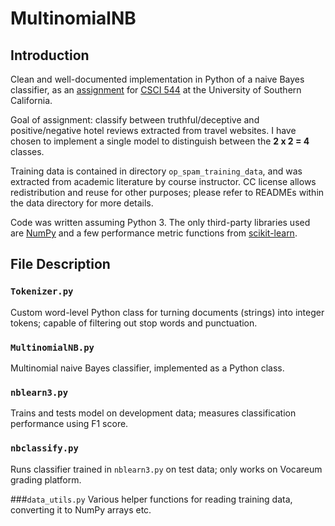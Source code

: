 # MultinomialNB
## Introduction
Clean and well-documented implementation in Python of a naive Bayes classifier, as an [assignment](http://ron.artstein.org/csci544-2019/coding-1.html) for [CSCI 544](http://ron.artstein.org/csci544-2019/) at the University of Southern California.

Goal of assignment: classify between truthful/deceptive and positive/negative hotel reviews
extracted from travel websites. I have chosen to implement a single model to distinguish
between the **2 x 2 = 4** classes.

Training data is contained in directory `op_spam_training_data`, and was extracted from academic
literature by course instructor. CC license allows redistribution and reuse for other purposes;
please refer to READMEs within the data directory for more details.

Code was written assuming Python 3. The only third-party libraries used are [NumPy](http://www.numpy.org/) and a few performance metric functions from [scikit-learn](http://scikit-learn.org/).

## File Description
### `Tokenizer.py`
Custom word-level Python class for turning documents (strings) into integer tokens; capable of
filtering out stop words and punctuation.

### `MultinomialNB.py`
Multinomial naive Bayes classifier, implemented as a Python class.

### `nblearn3.py`
Trains and tests model on development data; measures classification performance using F1 score.

### `nbclassify.py`
Runs classifier trained in `nblearn3.py` on test data; only works on Vocareum grading platform.

###`data_utils.py`
Various helper functions for reading training data, converting it to NumPy arrays etc.
